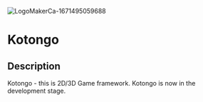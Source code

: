 ![LogoMakerCa-1671495059688](https://user-images.githubusercontent.com/17981988/208551981-1cf15dc2-0891-415a-82bc-ba22b490ebc2.jpg)
# Kotongo

## Description

Kotongo - this is 2D/3D Game framework. Kotongo is now in the development stage.
